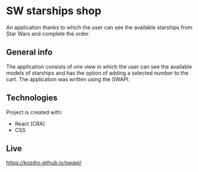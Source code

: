 # SW starships shop
An application thanks to which the user can see the available starships from Star Wars and complete the order.

## General info
The application consists of one view in which the user can see the available models of starships and has the option of adding a selected number to the cart. The application was written using the SWAPI.

## Technologies
Project is created with:
* React (CRA)
* CSS

## Live
https://kozdro.github.io/swapi/
